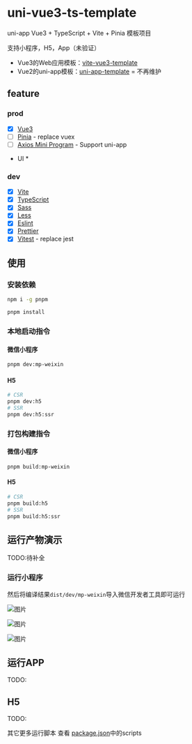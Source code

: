 # uni-vue3-ts-template
uni-app Vue3 + TypeScript + Vite + Pinia 模板项目

支持小程序，H5，App（未验证）

* Vue3的Web应用模板：[vite-vue3-template](https://github.com/ATQQ/vite-vue3-template)
* Vue2的uni-app模板：[uni-app-template](https://github.com/ATQQ/uni-app-template) = 不再维护
## feature
### prod
* [x] [Vue3](https://vuejs.org/)
* [ ] [Pinia](https://pinia.vuejs.org/) - replace vuex
* [ ] [Axios Mini Program](https://github.com/fluffff/axios-miniprogram#readme) - Support uni-app
* UI
  * 
### dev
* [x] [Vite](https://github.com/vitejs/vite)
* [x] [TypeScript](https://github.com/microsoft/TypeScript/#readme)
* [x] [Sass](https://github.com/sass/sass)
* [x] [Less](https://github.com/less/less.js)
* [x] [Eslint](https://eslint.org/)
* [x] [Prettier](https://prettier.io/)
* [x] [Vitest](https://vitest.dev/) - replace jest

## 使用
### 安装依赖
```sh
npm i -g pnpm
```

```sh
pnpm install
```

### 本地启动指令
#### 微信小程序
```sh
pnpm dev:mp-weixin
```

#### H5
```sh
# CSR
pnpm dev:h5
# SSR
pnpm dev:h5:ssr
```

### 打包构建指令
#### 微信小程序
```
pnpm build:mp-weixin
```
#### H5
```sh
# CSR
pnpm build:h5
# SSR
pnpm build:h5:ssr
```

## 运行产物演示
TODO:待补全
### 运行小程序
然后将编译结果`dist/dev/mp-weixin`导入微信开发者工具即可运行

![图片](https://img.cdn.sugarat.top/mdImg/MTYzNzQxNjc3MjA4Mw==637416772083)

![图片](https://img.cdn.sugarat.top/mdImg/MTYzNzQxNjg4MTUwNA==637416881504)

![图片](https://img.cdn.sugarat.top/mdImg/MTYzNzQxNjY3OTY0NQ==637416679645)

## 运行APP
TODO:

## H5
TODO:


其它更多运行脚本 查看 [package.json](./package.json)中的scripts
